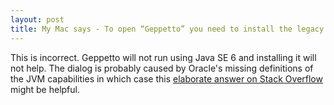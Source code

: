 ```yaml
---
layout: post
title: My Mac says - To open “Geppetto” you need to install the legacy Java SE 6 runtime.
---
```

This is incorrect. Geppetto will not run using Java SE 6 and installing it will not help. The dialog is
probably caused by Oracle's missing definitions of the JVM capabilities in which case this [elaborate
answer on Stack Overflow](http://stackoverflow.com/questions/19563766/eclipse-kepler-for-os-x-mavericks-request-java-se-6/19594116#19594116) might be helpful.